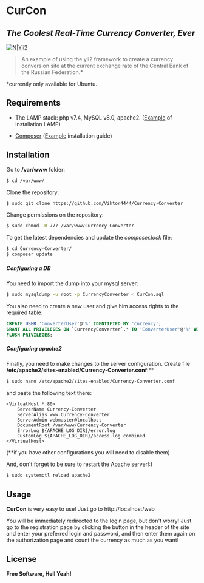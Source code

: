 # CurCon
## _The Coolest Real-Time Currency Converter, Ever_

[![N|Yii2](https://s3-ap-southeast-1.amazonaws.com/cdn.ezeelive.com/wp-content/uploads/2017/12/10184002/yii_framework_developer_india_ezeelive.jpg)](https://www.yiiframework.com/)

> An example of using the yii2 framework 
> to create a currency conversion site 
> at the current exchange rate 
>of the Central Bank of the Russian Federation.*

*currently only available for Ubuntu.
 
## Requirements

- The LAMP stack: php v7.4, MySQL v8.0, apache2.
([Example](https://www.digitalocean.com/community/tutorials/how-to-install-linux-apache-mysql-php-lamp-stack-on-ubuntu-20-04) of installation LAMP)

- [Composer](https://getcomposer.org/download/)
([Example](https://www.digitalocean.com/community/tutorials/how-to-install-and-use-composer-on-ubuntu-20-04) installation guide)

## Installation

Go to **/var/www** folder:

```sh
$ cd /var/www/
```

Clone the repository:

```sh
$ sudo git clone https://github.com/Viktor4444/Currency-Converter
```

Change permissions on the repository:

```sh
$ sudo chmod -R 777 /var/www/Currency-Converter
```

To get the latest dependencies and update the *composer.lock* file:

```sh
$ cd Currency-Converter/
$ composer update
```

##### Configuring a DB

You need to import the dump into your mysql server:

```sh
$ sudo mysqldump -u root -p CurrencyConverter < CurCon.sql
```

You also need to create a new user and give him access rights to the required table:

```sql
CREATE USER 'ConverterUser'@'%' IDENTIFIED BY 'currency';
GRANT ALL PRIVILEGES ON `CurrencyConverter`.* TO 'ConverterUser'@'%' WITH GRANT OPTION;
FLUSH PRIVILEGES;
```

##### Configuring apache2

Finally, you need to make changes to the server configuration. Create file **/etc/apache2/sites-enabled/Currency-Converter.conf**:**

```sh
$ sudo nano /etc/apache2/sites-enabled/Currency-Converter.conf
```

and paste the following text there:

```
<VirtualHost *:80>
    ServerName Currency-Converter
    ServerAlias www.Currency-Converter
    ServerAdmin webmaster@localhost
    DocumentRoot /var/www/Currency-Converter
    ErrorLog ${APACHE_LOG_DIR}/error.log
    CustomLog ${APACHE_LOG_DIR}/access.log combined
</VirtualHost>
```

(**if you have other configurations you will need to disable them)

And, don't forget to be sure to restart the Apache server!:)

```sh
$ sudo systemctl reload apache2
```

## Usage

**CurCon** is very easy to use!
Just go to http://localhost/web

You will be immediately redirected to the login page, but don't worry! Just go to the registration page by clicking the button in the header of the site and enter your preferred login and password, and then enter them again on the authorization page and count the currency as much as you want!


## License

**Free Software, Hell Yeah!**

[//]: # (These are reference links used in the body of this note and get stripped out when the markdown processor does its job. There is no need to format nicely because it shouldn't be seen. Thanks SO - http://stackoverflow.com/questions/4823468/store-comments-in-markdown-syntax)

   [dill]: <https://github.com/joemccann/dillinger>
   [git-repo-url]: <https://github.com/joemccann/dillinger.git>
   [john gruber]: <http://daringfireball.net>
   [df1]: <http://daringfireball.net/projects/markdown/>
   [markdown-it]: <https://github.com/markdown-it/markdown-it>
   [Ace Editor]: <http://ace.ajax.org>
   [node.js]: <http://nodejs.org>
   [Twitter Bootstrap]: <http://twitter.github.com/bootstrap/>
   [jQuery]: <http://jquery.com>
   [@tjholowaychuk]: <http://twitter.com/tjholowaychuk>
   [express]: <http://expressjs.com>
   [AngularJS]: <http://angularjs.org>
   [Gulp]: <http://gulpjs.com>

   [PlDb]: <https://github.com/joemccann/dillinger/tree/master/plugins/dropbox/README.md>
   [PlGh]: <https://github.com/joemccann/dillinger/tree/master/plugins/github/README.md>
   [PlGd]: <https://github.com/joemccann/dillinger/tree/master/plugins/googledrive/README.md>
   [PlOd]: <https://github.com/joemccann/dillinger/tree/master/plugins/onedrive/README.md>
   [PlMe]: <https://github.com/joemccann/dillinger/tree/master/plugins/medium/README.md>
   [PlGa]: <https://github.com/RahulHP/dillinger/blob/master/plugins/googleanalytics/README.md>
